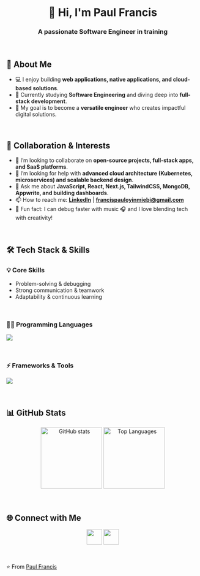 <h1 align="center">👋 Hi, I'm Paul Francis</h1>
<h3 align="center">A passionate Software Engineer in training</h3>

<br>

## 🚀 About Me
- 💻 I enjoy building **web applications, native applications, and cloud-based solutions**.  
- 🌱 Currently studying **Software Engineering** and diving deep into **full-stack development**.  
- 🎯 My goal is to become a **versatile engineer** who creates impactful digital solutions.  

<br>

## 🤝 Collaboration & Interests
- 👯 I’m looking to collaborate on **open-source projects, full-stack apps, and SaaS platforms**.  
- 🤔 I’m looking for help with **advanced cloud architecture (Kubernetes, microservices) and scalable backend design**.  
- 💬 Ask me about **JavaScript, React, Next.js, TailwindCSS, MongoDB, Appwrite, and building dashboards**.  
- 📫 How to reach me: **[LinkedIn](www.linkedin.com/in/francispauloyinmiebi)** | **francispauloyinmiebi@gmail.com**   
- 🎲 Fun fact: I can debug faster with music 🎧 and I love blending tech with creativity!  

<br>

## 🛠️ Tech Stack & Skills  

### 💡 Core Skills
- Problem-solving & debugging  
- Strong communication & teamwork  
- Adaptability & continuous learning  

<br>

### 🧑‍💻 Programming Languages
<p>
  <img src="https://skillicons.dev/icons?i=js,ts,python,java,cpp,html,css" />
</p>

<br>

### ⚡ Frameworks & Tools
<p>
  <img src="https://skillicons.dev/icons?i=react,nextjs,nodejs,express,tailwind,mongodb,prisma,docker,git,github,vscode" />
</p>

<br>

## 📊 GitHub Stats  
<p align="center">
  <img src="https://github-readme-stats.vercel.app/api?username=PaulFrancis&show_icons=true&theme=radical" alt="GitHub stats" height="160"/>
  <img src="https://github-readme-stats.vercel.app/api/top-langs/?username=PaulFrancis&layout=compact&theme=radical" alt="Top Languages" height="160"/>
</p>

<br>

## 🌐 Connect with Me  
<p align="center">
  <a href="www.linkedin.com/in/francispauloyinmiebi"><img src="https://skillicons.dev/icons?i=linkedin" width="40"/></a>
  <a href="mailto:francispauloyinmiebi@gmail.com"><img src="https://skillicons.dev/icons?i=gmail" width="40"/></a>
</p>

<br>

⭐️ From [Paul Francis](https://github.com/PaulFrancis)
